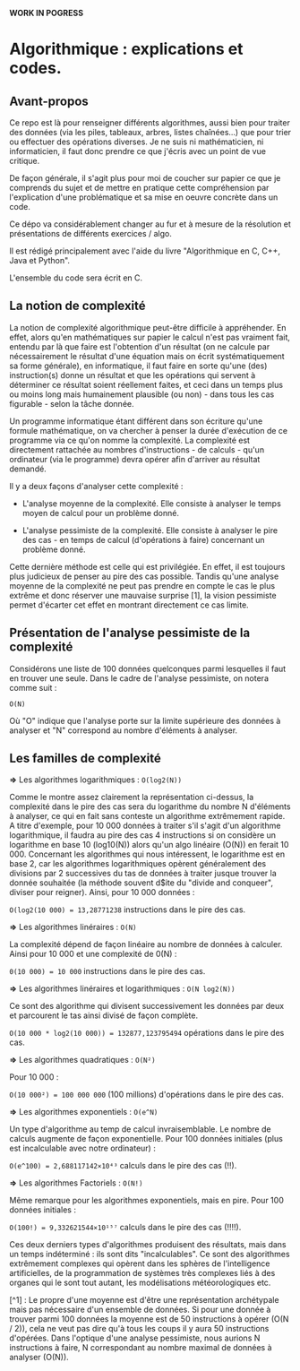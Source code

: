 **WORK IN POGRESS**

# Algorithmique : explications et codes.


## Avant-propos

Ce repo est là pour renseigner différents algorithmes, aussi bien pour traiter des données (via les piles, tableaux, arbres, listes chaînées...) que pour trier ou effectuer des opérations diverses. Je ne suis ni mathématicien, ni informaticien, il faut donc prendre ce que j'écris avec un point de vue critique.

De façon générale, il s'agit plus pour moi de coucher sur papier ce que je comprends du sujet et de mettre en pratique cette compréhension par l'explication d'une problématique et sa mise en oeuvre concrète dans un code.

Ce dépo va considérablement changer au fur et à mesure de la résolution et présentations de différents exercices / algo.

Il est rédigé principalement avec l'aide du livre "Algorithmique en C, C++, Java et Python".

L'ensemble du code sera écrit en C.

## La notion de complexité

La notion de complexité algorithmique peut-être difficile à appréhender. En effet, alors qu'en mathématiques sur papier le calcul n'est pas vraiment fait, entendu par là que faire est l'obtention d'un résultat (on ne calcule par nécessairement le résultat d'une équation mais on écrit systématiquement sa forme générale), en informatique, il faut faire en sorte qu'une (des) instruction(s) donne un résultat et que les opérations qui servent à déterminer ce résultat soient réellement faites, et ceci dans un temps plus ou moins long mais humainement plausible (ou non) - dans tous les cas figurable - selon la tâche donnée.

Un programme informatique étant différent dans son écriture qu'une formule mathématique, on va chercher à penser la durée d'exécution de ce programme via ce qu'on nomme la complexité. La complexité est directement rattachée au nombres d'instructions - de calculs - qu'un ordinateur (via le programme) devra opérer afin d'arriver au résultat demandé.

Il y a deux façons d'analyser cette complexité :

- L'analyse moyenne de la complexité. Elle consiste à analyser le temps moyen de calcul pour un problème donné.

- L'analyse pessimiste de la complexité. Elle consiste à analyser le pire des cas - en temps de calcul (d'opérations à faire) concernant un problème donné.

Cette dernière méthode est celle qui est privilégiée. En effet, il est toujours plus judicieux de penser au pire des cas possible. Tandis qu'une analyse moyenne de la complexité ne peut pas prendre en compte le cas le plus extrême et donc réserver une mauvaise surprise [1], la vision pessimiste permet d'écarter cet effet en montrant directement ce cas limite.

## Présentation de l'analyse pessimiste de la complexité

Considérons une liste de 100 données quelconques parmi lesquelles il faut en trouver une seule. Dans le cadre de l'analyse pessimiste, on notera comme suit :

`O(N)`

Où "O" indique que l'analyse porte sur la limite supérieure des données à analyser et "N" correspond au nombre d'éléments à analyser.

## Les familles de complexité

**=>** Les algorithmes logarithmiques : `O(log2(N))`

Comme le montre assez clairement la représentation ci-dessus, la complexité dans le pire des cas sera du logarithme du nombre N d'éléments à analyser, ce qui en fait sans conteste un algorithme extrêmement rapide. A titre d'exemple, pour 10 000 données à traiter s'il s'agit d'un algorithme logarithmique, il faudra au pire des cas 4 instructions si on considère un logarithme en base 10 (log10(N)) alors qu'un algo linéaire (O(N)) en ferait 10 000. Concernant les algorithmes qui nous intéressent, le logarithme est en base 2, car les algorithmes logarithmiques opèrent généralement des divisions par 2 successives du tas de données à traiter jusque trouver la donnée souhaitée (la méthode souvent d$ite du "divide and conqueer", diviser pour reigner). Ainsi, pour 10 000 données :

`O(log2(10 000) = 13,28771238`  instructions dans le pire des cas.

**=>** Les algorithmes linéraires : `O(N)`

La complexité dépend de façon linéaire au nombre de données à calculer. Ainsi pour 10 000 et une complexité de 0(N) :

`0(10 000) = 10 000` instructions dans le pire des cas.

**=>** Les algorithmes linéraires et logarithmiques : `O(N log2(N))`

Ce sont des algorithme qui divisent successivement les données par deux et parcourent le tas ainsi divisé de façon complète.

`O(10 000 * log2(10 000)) = 132877,123795494` opérations dans le pire des cas.

**=>** Les algorithmes quadratiques : `O(N²)`

Pour 10 000 :

`O(10 000²) = 100 000 000` (100 millions) d'opérations dans le pire des cas.

**=>** Les algorithmes exponentiels : `O(e^N)`

Un type d'algorithme au temp de calcul invraisemblable. Le nombre de calculs augmente de façon exponentielle. Pour 100 données initiales (plus est incalculable avec notre ordinateur) :

`O(e^100) = 2,688117142×10⁴³` calculs dans le pire des cas (!!).

**=>** Les algorithmes Factoriels : `O(N!)`

Même remarque pour les algorithmes exponentiels, mais en pire. Pour 100 données initiales :

`O(100!) = 9,332621544×10¹⁵⁷` calculs dans le pire des cas (!!!!).

Ces deux derniers types d'algorithmes produisent des résultats, mais dans un temps indéterminé : ils sont dits "incalculables". Ce sont des algorithmes extrêmement complexes qui opèrent dans les sphères de l'intelligence artificielles, de la programmation de systèmes très complexes liés à des organes qui le sont tout autant, les modélisations météorologiques etc.

[^1] : Le propre d'une moyenne est d'être une représentation archétypale mais pas nécessaire d'un ensemble de données. Si pour une donnée à trouver parmi 100 données la moyenne est de 50 instructions à opérer (O(N / 2)), cela ne veut pas dire qu'à tous les coups il y aura 50 instructions d'opérées. Dans l'optique d'une analyse pessimiste, nous aurions N instructions à faire, N correspondant au nombre maximal de données à analyser (O(N)).
